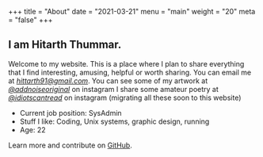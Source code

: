 +++
title = "About"
date = "2021-03-21"
menu = "main"
weight = "20"
meta = "false"
+++

## I am Hitarth Thummar.

Welcome to my website. This is a place where I plan to share everything that I find interesting, amusing, helpful or worth sharing.
You can email me at *[hittarth91@gmail.com](mailto:hittarth91@gmail.com)*.
You can see some of my artwork at *[@addnoiseoriginal](https://www.instagram.com/addnoiseoriginal)* on instagram
I share some amateur poetry at *[@idiotscantread](https://www.instagram.com/idiotscantread)* on instagram (migrating all these soon to this website)

* Current job position: SysAdmin
* Stuff I like: Coding, Unix systems, graphic design, running
* Age: 22

Learn more and contribute on [GitHub](https://github.com/gtlsgamr).
